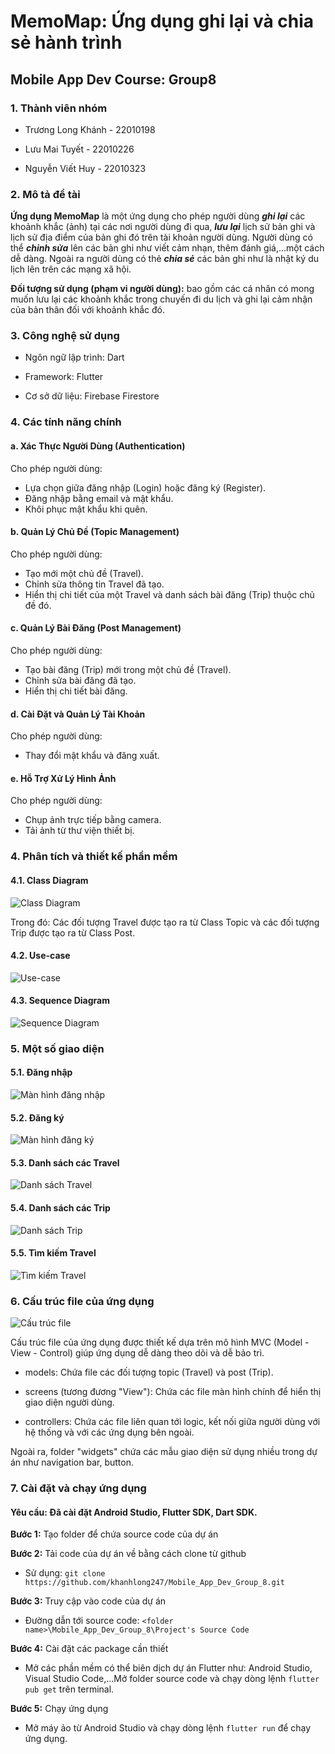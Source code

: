 # MemoMap: Ứng dụng ghi lại và chia sẻ hành trình

## Mobile App Dev Course: Group8

### 1. Thành viên nhóm

- Trương Long Khánh - 22010198

- Lưu Mai Tuyết - 22010226

- Nguyễn Viết Huy - 22010323

### 2. Mô tả đề tài

**Ứng dụng MemoMap** là một ứng dụng cho phép người dùng ***ghi lại*** các khoảnh khắc (ảnh) tại các nơi người dùng đi qua, ***lưu lại*** lịch sử bản ghi và lịch sử địa điểm của bản ghi đó trên tài khoản người dùng. Người dùng có thể ***chỉnh sửa*** lên các bản ghi như viết cảm nhạn, thêm đánh giá,...một cách dễ dàng. Ngoài ra người dùng có thẻ ***chia sẻ*** các bản ghi như là nhật ký du lịch lên trên các mạng xã hội.

**Đối tượng sử dụng (phạm vi người dùng):** bao gồm các cá nhân có mong muốn lưu lại các khoảnh khắc trong chuyến đi du lịch và ghi lại cảm nhận của bản thân đối với khoảnh khắc đó.

### 3. Công nghệ sử dụng

- Ngôn ngữ lập trình: Dart
  
- Framework: Flutter

- Cơ sở dữ liệu: Firebase Firestore

### 4. Các tính năng chính
  
#### a. Xác Thực Người Dùng (Authentication)

Cho phép người dùng:
-	Lựa chọn giữa đăng nhập (Login) hoặc đăng ký (Register).
-	Đăng nhập bằng email và mật khẩu.
-	Khôi phục mật khẩu khi quên.
       
#### b. Quản Lý Chủ Đề (Topic Management)

Cho phép người dùng:
-	Tạo mới một chủ đề (Travel).
-	Chỉnh sửa thông tin Travel đã tạo.
-	Hiển thị chi tiết của một Travel và danh sách bài đăng (Trip) thuộc chủ đề đó.

#### c. Quản Lý Bài Đăng (Post Management)

Cho phép người dùng:
- Tạo bài đăng (Trip) mới trong một chủ đề (Travel).
- Chỉnh sửa bài đăng đã tạo.
- Hiển thị chi tiết bài đăng.

#### d. Cài Đặt và Quản Lý Tài Khoản

Cho phép người dùng:
- Thay đổi mật khẩu và đăng xuất.

#### e. Hỗ Trợ Xử Lý Hình Ảnh

Cho phép người dùng:
- Chụp ảnh trực tiếp bằng camera.
- Tải ảnh từ thư viện thiết bị.

### 4. Phân tích và thiết kế phần mềm

#### 4.1. Class Diagram

![Class Diagram](https://imgur.com/vIDWyNQ.png)

Trong đó: Các đối tượng Travel được tạo ra từ Class Topic và các đối tượng Trip được tạo ra từ Class Post.

#### 4.2. Use-case

![Use-case](https://imgur.com/PChNF1Q.png)

#### 4.3. Sequence Diagram

![Sequence Diagram](https://imgur.com/KeUzLr7.png)

### 5. Một số giao diện

#### 5.1. Đăng nhập

![Màn hình đăng nhập](https://imgur.com/ilWPHQR.png)

#### 5.2. Đăng ký

![Màn hình đăng ký](https://imgur.com/VtQKdhR.png)

#### 5.3. Danh sách các Travel

![Danh sách Travel](https://imgur.com/OeDBpkT.png)

#### 5.4. Danh sách các Trip

![Danh sách Trip](https://imgur.com/fPzEklB.png)

#### 5.5. Tìm kiếm Travel

![Tìm kiếm Travel](https://imgur.com/265q6Y5.png)

### 6. Cấu trúc file của ứng dụng

![Cấu trúc file](https://imgur.com/MfzZdhv.png)

Cấu trúc file của ứng dụng được thiết kế dựa trên mô hình MVC (Model - View - Control) giúp ứng dụng dễ dàng theo dõi và dễ bảo trì.

- models: Chứa file các đối tượng topic (Travel) và post (Trip).

- screens (tương đương "View"): Chứa các file màn hình chính để hiển thị giao diện người dùng.

- controllers: Chứa các file liên quan tới logic, kết nối giữa người dùng với hệ thống và với các ứng dụng bên ngoài.

Ngoài ra, folder "widgets" chứa các mẫu giao diện sử dụng nhiều trong dự án như navigation bar, button.

### 7. Cài đặt và chạy ứng dụng

#### Yêu cầu: Đã cài đặt Android Studio, Flutter SDK, Dart SDK.

**Bước 1:** Tạo folder để chứa source code của dự án

**Bước 2:** Tải code của dự án về bằng cách clone từ github

- Sử dụng: `git clone https://github.com/khanhlong247/Mobile_App_Dev_Group_8.git`

**Bước 3:** Truy cập vào code của dự án

- Đường dẫn tới source code: `<folder name>\Mobile_App_Dev_Group_8\Project's Source Code`

**Bước 4:** Cài đặt các package cần thiết

- Mở các phần mềm có thể biên dịch dự án Flutter như: Android Studio, Visual Studio Code,...Mở folder source code và chạy dòng lệnh `flutter pub get` trên terminal.

**Bước 5:** Chạy ứng dụng

- Mở máy ảo từ Android Studio và chạy dòng lệnh `flutter run` để chạy ứng dụng.
